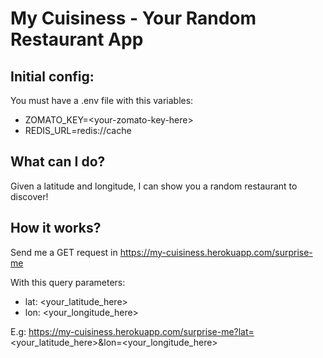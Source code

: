 # My Cuisiness - Your Random Restaurant App

## Initial config:
You must have a .env file with this variables:
- ZOMATO_KEY=\<your-zomato-key-here>
- REDIS_URL=redis://cache

## What can I do?
Given a latitude and longitude, I can show you a random restaurant to discover!

## How it works?
Send me a GET request in https://my-cuisiness.herokuapp.com/surprise-me

With this query parameters:
- lat: <your_latitude_here>
- lon: <your_longitude_here>

E.g: https://my-cuisiness.herokuapp.com/surprise-me?lat=<your_latitude_here>&lon=<your_longitude_here>
